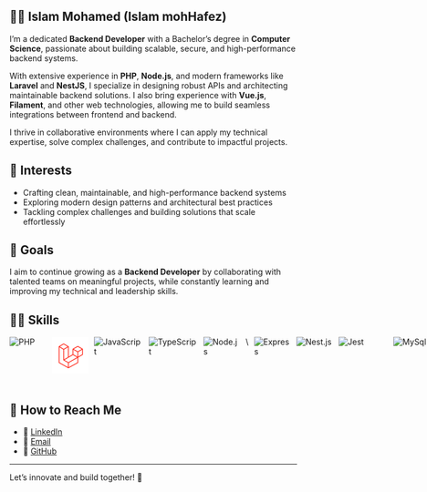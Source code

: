 ## 👨‍💻 Islam Mohamed (Islam mohHafez)
I’m a dedicated **Backend Developer** with a Bachelor’s degree in **Computer Science**, passionate about building scalable, secure, and high-performance backend systems.

With extensive experience in **PHP**, **Node.js**, and modern frameworks like **Laravel** and **NestJS**, I specialize in designing robust APIs and architecting maintainable backend solutions. I also bring experience with **Vue.js**, **Filament**, and other web technologies, allowing me to build seamless integrations between frontend and backend.

I thrive in collaborative environments where I can apply my technical expertise, solve complex challenges, and contribute to impactful projects.


## 🚀 Interests
- Crafting clean, maintainable, and high-performance backend systems  
- Exploring modern design patterns and architectural best practices  
- Tackling complex challenges and building solutions that scale effortlessly


## 🌟 Goals
I aim to continue growing as a **Backend Developer** by collaborating with talented teams on meaningful projects, while constantly learning and improving my technical and leadership skills.


## 🤹‍♀️ Skills
<div style="display: flex; align-items: flex-start; gap: 10px;">
  <img src="https://cdn.jsdelivr.net/gh/devicons/devicon/icons/php/php-original.svg" alt="PHP" width="64" height="64" />
  <img src="https://raw.githubusercontent.com/edent/SuperTinyIcons/master/images/svg/laravel.svg" alt="Laravel" width="64" height="64" />
  <img src="https://techstack-generator.vercel.app/js-icon.svg" alt="JavaScript" width="86" height="86" />
  <img src="https://techstack-generator.vercel.app/ts-icon.svg" alt="TypeScript" width="86" height="86" />
  <img src="https://nodejs.org/static/images/logo.svg" alt="Node.js" width="64" height="64" />\
  <img src="https://cdn.jsdelivr.net/gh/devicons/devicon/icons/express/express-original.svg" alt="Express" width="64" height="64" />
  <img src="https://nestjs.com/logo-small-gradient.d792062c.svg" alt="Nest.js" width="64" height="64" />
  <img src="https://techstack-generator.vercel.app/jest-icon.svg" alt="Jest" width="86" height="86" />
  <img src="https://techstack-generator.vercel.app/mysql-icon.svg" alt="MySql" width="86" height="86" />
  <img src="https://raw.githubusercontent.com/devicons/devicon/master/icons/postgresql/postgresql-original.svg" alt="PostgreSQL" width="64" height="64" />
  <img src="https://raw.githubusercontent.com/mongodb-js/leaf/master/mongodb-leaf.svg" alt="MongoDB" width="64" height="64" />
  <img src="https://raw.githubusercontent.com/devicons/devicon/master/icons/mariadb/mariadb-original.svg" alt="MariaDB" width="64" height="64" />
  <img src="https://techstack-generator.vercel.app/restapi-icon.svg" alt="REST API" width="86" height="86" />
  <img src="https://techstack-generator.vercel.app/docker-icon.svg" alt="Docker" width="86" height="86" />
  <img src="https://techstack-generator.vercel.app/nginx-icon.svg" alt="Nginx" width="86" height="86" />
  <img src="https://techstack-generator.vercel.app/prettier-icon.svg" alt="Prettier" width="86" height="86" />
  <img src="https://cdn.jsdelivr.net/gh/devicons/devicon/icons/git/git-original.svg" alt="Git" width="64" height="64" />
  <img src="https://techstack-generator.vercel.app/github-icon.svg" alt="GitHub" width="86" height="86" />
  <img src="https://cdn.jsdelivr.net/gh/devicons/devicon/icons/jira/jira-original.svg" alt="Jira" width="64" height="64" />
  <img src="https://cdn.worldvectorlogo.com/logos/clickup.svg" alt="ClickUp" width="64" height="64" />
  <img src="https://cdn.jsdelivr.net/gh/devicons/devicon/icons/trello/trello-plain.svg" alt="Trello" width="64" height="64" />
  <img src="https://cdn.jsdelivr.net/gh/devicons/devicon/icons/slack/slack-original.svg" alt="Slack" width="64" height="64" />
  <img src="https://cdn.jsdelivr.net/gh/devicons/devicon/icons/figma/figma-original.svg" alt="Figma" width="64" height="64" />
</div>


## 🔗 How to Reach Me
- 💼 [LinkedIn](https://www.linkedin.com/in/eng-islammohhafez)  
- 📧 [Email](mailto:islam.mohhafez@gmail.com)  
- 🐙 [GitHub](https://github.com/Eng-IslamMoh)  

---

Let’s innovate and build together! 🚀
